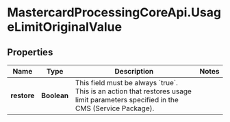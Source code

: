 # MastercardProcessingCoreApi.UsageLimitOriginalValue

## Properties

Name | Type | Description | Notes
------------ | ------------- | ------------- | -------------
**restore** | **Boolean** | This field must be always &#x60;true&#x60;. This is an action that restores usage limit parameters specified in the CMS (Service Package).  | 


